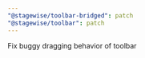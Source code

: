 ```yaml
---
"@stagewise/toolbar-bridged": patch
"@stagewise/toolbar": patch
---
```


Fix buggy dragging behavior of toolbar
